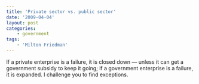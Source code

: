 ```yaml
---
title: 'Private sector vs. public sector'
date: '2009-04-04'
layout: post
categories:
    - government
tags:
    - 'Milton Friedman'
---
```


If a private enterprise is a failure, it is closed down — unless it can get a government subsidy to keep it going; if a government enterprise is a failure, it is expanded. I challenge you to find exceptions.